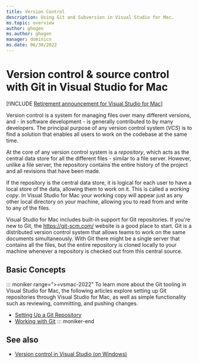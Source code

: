 ```yaml
---
title: Version Control
description: Using Git and Subversion in Visual Studio for Mac.
ms.topic: overview
author: ghogen
ms.author: ghogen
manager: dominicn
ms.date: 06/30/2022
---
```

# Version control & source control with Git in Visual Studio for Mac

 [!INCLUDE [Retirement announcement for Visual Studio for Mac](includes/vsmac-retirement.md)]

Version control is a system for managing files over many different versions, and - in software development - is generally contributed to by many developers. The principal purpose of any version control system (_VCS_) is to find a solution that enables all users to work on the codebase at the same time.

At the core of any version control system is a _repository_, which acts as the central data store for all the different files - similar to a file server. However, unlike a file server, the repository contains the entire history of the project and all revisions that have been made.

If the repository is the central data store, it is logical for each user to have a local store of the data, allowing them to work on it. This is called a _working copy_. In Visual Studio for Mac your working copy will appear just as any other local directory on your machine, allowing you to read from and write to any of the files.

Visual Studio for Mac includes built-in support for Git repositories. If you're new to Git, the https://git-scm.com/ website is a good place to start. Git is a distributed version control system that allows teams to work on the same documents simultaneously. With Git there might be a single server that contains all the files, but the entire repository is cloned locally to your machine whenever a repository is checked out from this central source.

## Basic Concepts

::: moniker range=">=vsmac-2022"
To learn more about the Git tooling in Visual Studio for Mac, the following articles explore setting up Git repositories through Visual Studio for Mac, as well as simple functionality such as reviewing, committing, and pushing changes.

* [Setting Up a Git Repository](set-up-git-repository.md)
* [Working with Git](working-with-git.md)
::: moniker-end

## See also

* [Version control in Visual Studio (on Windows)](/visualstudio/version-control/)